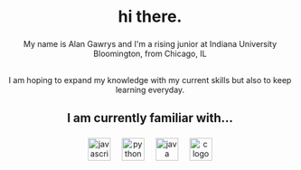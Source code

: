 <h1 align="center">hi there.</h1>

###

<p align="center">My name is Alan Gawrys and I'm a rising junior at Indiana University Bloomington, from Chicago, IL</p>

###

<h2 align="left"></h2>

###

<p align="center">I am hoping to expand my knowledge with my current skills but also to keep learning everyday.</p>

###

<h2 align="center">I am currently familiar with...</h2>

###

<div align="center">
  <img src="https://cdn.jsdelivr.net/gh/devicons/devicon/icons/javascript/javascript-original.svg" height="40" alt="javascript logo"  />
  <img width="12" />
  <img src="https://cdn.jsdelivr.net/gh/devicons/devicon/icons/python/python-original.svg" height="40" alt="python logo"  />
  <img width="12" />
  <img src="https://cdn.jsdelivr.net/gh/devicons/devicon/icons/java/java-original.svg" height="40" alt="java logo"  />
  <img width="12" />
  <img src="https://cdn.jsdelivr.net/gh/devicons/devicon/icons/c/c-original.svg" height="40" alt="c logo"  />
</div>

###
